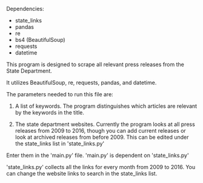 Dependencies:

- state_links
- pandas
- re
- bs4 (BeautifulSoup)
- requests
- datetime

This program is designed to scrape all relevant press releases from the State Department.

It utilizes BeautifulSoup, re, requests, pandas, and datetime.

The parameters needed to run this file are:
1. A list of keywords. The program distinguishes which articles are relevant
    by the keywords in the title.
    
2. The state department websites. Currently the program looks at all press releases
    from 2009 to 2016, though you can add current releases or look at archived
    releases from before 2009. This can be edited under the state_links list in 'state_links.py'
    
Enter them in the 'main.py' file. 'main.py' is dependent on 'state_links.py'

'state_links.py' collects all the links for every month from 2009 to 2016.
You can change the website links to search in the state_links list.

